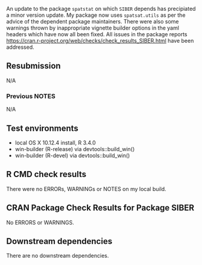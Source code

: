 An update to the package `spatstat` on which `SIBER` depends has precipiated a minor version update. My package now uses `spatsat.utils` as per the advice of the dependent package maintainers. There were also some warnings thrown by inappropriate vignette builder options in the yaml headers which have now all been fixed. All issues in the package reports https://cran.r-project.org/web/checks/check_results_SIBER.html have been addressed.

## Resubmission
N/A

### Previous NOTES
N/A

## Test environments
* local OS X 10.12.4 install, R 3.4.0
* win-builder (R-release) via devtools::build_win()
* win-builder (R-devel) via devtools::build_win()

## R CMD check results
There were no ERRORs, WARNINGs or NOTES on my local build.

## CRAN Package Check Results for Package SIBER
No ERRORS or WARNINGS.

## Downstream dependencies
There are no downstream dependencies.

